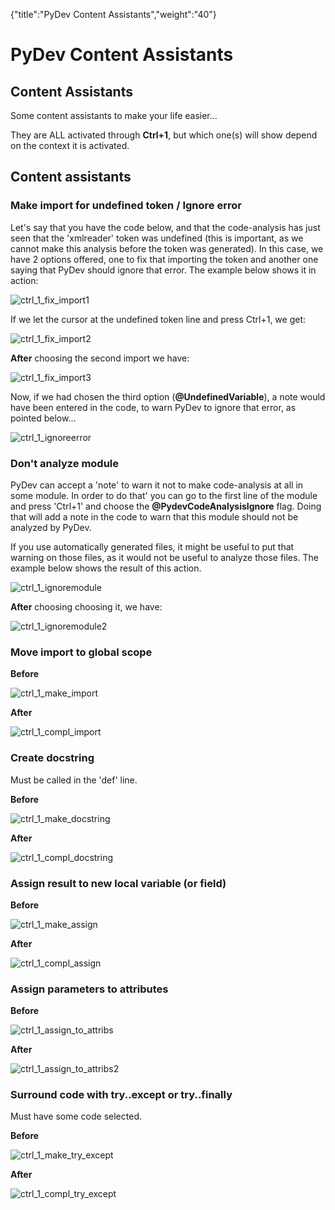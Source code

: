 {"title":"PyDev Content Assistants","weight":"40"} 

# PyDev Content Assistants

## Content Assistants

Some content assistants to make your life easier...

They are ALL activated through **Ctrl+1**, but which one(s) will show depend on the context it is activated.

## Content assistants

### Make import for undefined token / Ignore error

Let's say that you have the code below, and that the code-analysis has just seen that the 'xmlreader' token was undefined (this is important, as we cannot make this analysis before the token was generated). In this case, we have 2 options offered, one to fix that importing the token and another one saying that PyDev should ignore that error. The example below shows it in action:

![ctrl_1_fix_import1](/Images/appc/pydev.org/images/contentassist/ctrl_1_fix_import1.png)

If we let the cursor at the undefined token line and press Ctrl+1, we get:

![ctrl_1_fix_import2](/Images/appc/pydev.org/images/contentassist/ctrl_1_fix_import2.png)

**After** choosing the second import we have:

![ctrl_1_fix_import3](/Images/appc/pydev.org/images/contentassist/ctrl_1_fix_import3.png)

Now, if we had chosen the third option (**@UndefinedVariable**), a note would have been entered in the code, to warn PyDev to ignore that error, as pointed below...

![ctrl_1_ignoreerror](/Images/appc/pydev.org/images/contentassist/ctrl_1_ignoreerror.png)

### Don't analyze module

PyDev can accept a 'note' to warn it not to make code-analysis at all in some module. In order to do that' you can go to the first line of the module and press 'Ctrl+1' and choose the **@PydevCodeAnalysisIgnore** flag. Doing that will add a note in the code to warn that this module should not be analyzed by PyDev.

If you use automatically generated files, it might be useful to put that warning on those files, as it would not be useful to analyze those files. The example below shows the result of this action.

![ctrl_1_ignoremodule](/Images/appc/pydev.org/images/contentassist/ctrl_1_ignoremodule.png)

**After** choosing choosing it, we have:

![ctrl_1_ignoremodule2](/Images/appc/pydev.org/images/contentassist/ctrl_1_ignoremodule2.png)

### Move import to global scope

**Before**

![ctrl_1_make_import](/Images/appc/pydev.org/images/contentassist/ctrl_1_make_import.png)

**After**

![ctrl_1_compl_import](/Images/appc/pydev.org/images/contentassist/ctrl_1_compl_import.png)

### Create docstring

Must be called in the 'def' line.

**Before**

![ctrl_1_make_docstring](/Images/appc/pydev.org/images/contentassist/ctrl_1_make_docstring.png)

**After**

![ctrl_1_compl_docstring](/Images/appc/pydev.org/images/contentassist/ctrl_1_compl_docstring.png)

### Assign result to new local variable (or field)

**Before**

![ctrl_1_make_assign](/Images/appc/pydev.org/images/contentassist/ctrl_1_make_assign.png)

**After**

![ctrl_1_compl_assign](/Images/appc/pydev.org/images/contentassist/ctrl_1_compl_assign.png)

### Assign parameters to attributes

**Before**

![ctrl_1_assign_to_attribs](/Images/appc/pydev.org/images/contentassist/ctrl_1_assign_to_attribs.png)

**After**

![ctrl_1_assign_to_attribs2](/Images/appc/pydev.org/images/contentassist/ctrl_1_assign_to_attribs2.png)

### Surround code with try..except or try..finally

Must have some code selected.

**Before**

![ctrl_1_make_try_except](/Images/appc/pydev.org/images/contentassist/ctrl_1_make_try_except.png)

**After**

![ctrl_1_compl_try_except](/Images/appc/pydev.org/images/contentassist/ctrl_1_compl_try_except.png)
